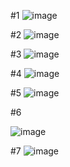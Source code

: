 #1
![image](https://user-images.githubusercontent.com/64237760/143985451-336d4a6f-205e-4775-9d98-d165377e094c.png)

#2
![image](https://user-images.githubusercontent.com/64237760/143985485-7d7ec7e7-ede6-4426-9ba0-7c79b7225d6c.png)

#3
![image](https://user-images.githubusercontent.com/64237760/143985564-29f540c2-6d56-4a69-895c-ac2b3f38de02.png)

#4
![image](https://user-images.githubusercontent.com/64237760/143985598-989237d7-b388-40a0-bf82-2ee64a00de0c.png)

#5
![image](https://user-images.githubusercontent.com/64237760/143985650-105c6d96-882c-4ec2-a7b0-214409ed9494.png)

#6

![image](https://user-images.githubusercontent.com/64237760/143965673-0b2e88f2-7105-4282-bf23-c1f8706d5653.png)

#7
![image](https://user-images.githubusercontent.com/64237760/143984972-da186077-ab66-4961-a65a-ac88242b79ca.png)


